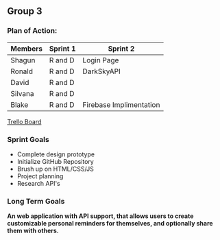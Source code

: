 ## Group 3

### Plan of Action:

| Members | Sprint 1 | Sprint 2 |
| ------- | -------- | -------- |
| Shagun  | R and D  |  Login Page        |
| Ronald  | R and D  |  DarkSkyAPI        |
| David   | R and D  |          |
| Silvana | R and D  |          |
| Blake   | R and D  |  Firebase Implimentation        |

[Trello Board](https://trello.com/invite/b/Bf31PkJP/b57518b64f5b2c1cb753b06326ea1366/reminders-application)

### Sprint Goals

- Complete design prototype
- Initialize GitHub Repository
- Brush up on HTML/CSS/JS
- Project planning
- Research API's



### Long Term Goals

**An web application with API support, that allows users to create customizable personal reminders for themselves, and optionally share them with others.**
